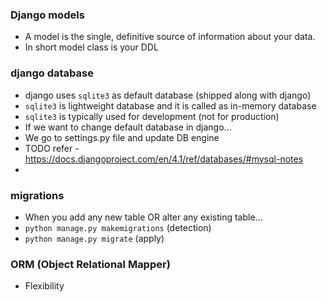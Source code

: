 ### Django models

- A model is the single, definitive source of information about your data.
- In short model class is your DDL

### django database
- django uses `sqlite3` as default database (shipped along with django)
- `sqlite3` is lightweight database and it is called as in-memory database
- `sqlite3` is typically used for development (not for production)
- If we want to change default database in django...
- We go to settings.py file and update DB engine
- TODO refer - https://docs.djangoproject.com/en/4.1/ref/databases/#mysql-notes
- 


### migrations
- When you add any new table OR alter any existing table...
- `python manage.py makemigrations` (detection)
- `python manage.py migrate` (apply)


### ORM (Object Relational Mapper)
- Flexibility


